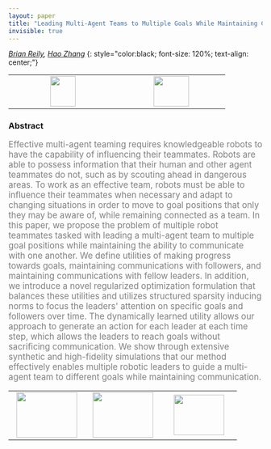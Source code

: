 ```yaml
---
layout: paper
title: "Leading Multi-Agent Teams to Multiple Goals While Maintaining Communication"
invisible: true
---
```

*[Brian Reily](https://people.mines.edu/breily/), [Hao Zhang](http://inside.mines.edu/~hzhang/)*
{: style="color:black; font-size: 120%; text-align: center;"}

<table width="20%"> <tr>
<td style="width: 20%; text-align: center;"><a href="58"><img src="{{ site.baseurl }}/images/paper_link.png"
width = "50"  height = "60"/> </a> </td>

<td style="width: 20%; text-align: center;"><a href="nan"><img src="{{ site.baseurl }}/images/pheedloop_link.png"
width = "70"  height = "60"/> </a> </td>

</tr></table>

### Abstract
<html><p style="color:gray; font-size: 120%; text-align: justified;">
Effective multi-agent teaming requires knowledgeable robots to have the capability of influencing their teammates. Robots are able to possess information that their human and other agent teammates do not, such as by scouting ahead in dangerous areas. To work as an effective team, robots must be able to influence their teammates when necessary and adapt to changing situations in order to move to goal positions that only they may be aware of, while remaining connected as a team. In this paper, we propose the problem of multiple robot teammates tasked with leading a multi-agent team to multiple goal positions while maintaining the ability to communicate with one another. We define utilities of making progress towards goals, maintaining communications with followers, and maintaining communications with fellow leaders. In addition, we introduce a novel regularized optimization formulation that balances these utilities and utilizes structured sparsity inducing norms to focus the leaders' attention on specific goals and followers over time. The dynamically learned utility allows our approach to generate an action for each leader at each time step, which allows the leaders to reach goals without sacrificing communication. We show through extensive synthetic and high-fidelity simulations that our method effectively enables multiple robotic leaders to guide a multi-agent team to different goals while maintaining communication.
</p></html>

<table width="100%"><tr><td style="width: 30%; text-align: center;"><a href="{{ site.baseurl }}/program/papers/7"> <img src="{{ site.baseurl }}/images/previous_icon.png" width = "120"  height = "90"/> </a> </td>

<td style="width: 30%; text-align: center;"><a href="{{ site.baseurl }}/program/papers"> <img src="{{ site.baseurl }}/images/overview_icon.png" width = "120"  height = "90"/> </a> </td> 

<td style="width: 30%; text-align: center;"><a href="{{ site.baseurl }}/program/papers/9"> <img src="{{ site.baseurl }}/images/next_icon.png" width = "100"  height = "80"/> </a> </td> 

</tr></table>

